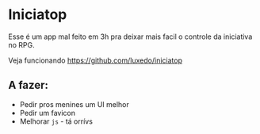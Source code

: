 # Iniciatop

Esse é um app mal feito em 3h pra deixar mais facil o controle da iniciativa no RPG.

Veja funcionando https://github.com/luxedo/iniciatop

## A fazer:

* Pedir pros menines um UI melhor
* Pedir um favicon
* Melhorar `js` - tá orrívs
